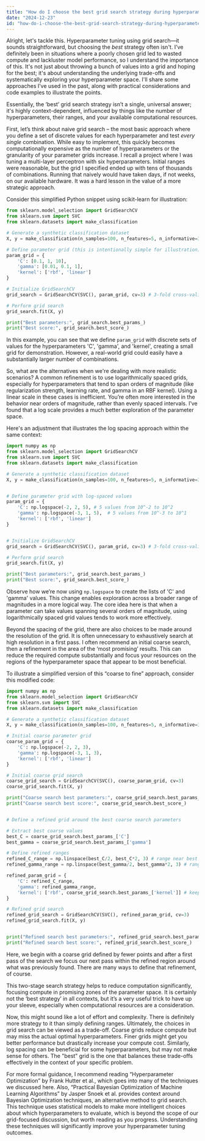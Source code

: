 ```yaml
---
title: "How do I choose the best grid search strategy during hyperparameter search?"
date: "2024-12-23"
id: "how-do-i-choose-the-best-grid-search-strategy-during-hyperparameter-search"
---
```


Alright, let's tackle this. Hyperparameter tuning using grid search—it sounds straightforward, but choosing the *best* strategy often isn't. I’ve definitely been in situations where a poorly chosen grid led to wasted compute and lackluster model performance, so I understand the importance of this. It's not just about throwing a bunch of values into a grid and hoping for the best; it's about understanding the underlying trade-offs and systematically exploring your hyperparameter space. I'll share some approaches I’ve used in the past, along with practical considerations and code examples to illustrate the points.

Essentially, the ‘best’ grid search strategy isn’t a single, universal answer; it's highly context-dependent, influenced by things like the number of hyperparameters, their ranges, and your available computational resources.

First, let’s think about naive grid search – the most basic approach where you define a set of discrete values for each hyperparameter and test *every single* combination. While easy to implement, this quickly becomes computationally expensive as the number of hyperparameters or the granularity of your parameter grids increase. I recall a project where I was tuning a multi-layer perceptron with six hyperparameters. Initial ranges were reasonable, but the grid I specified ended up with tens of thousands of combinations. Running that naively would have taken days, if not weeks, on our available hardware. It was a hard lesson in the value of a more strategic approach.

Consider this simplified Python snippet using scikit-learn for illustration:

```python
from sklearn.model_selection import GridSearchCV
from sklearn.svm import SVC
from sklearn.datasets import make_classification

# Generate a synthetic classification dataset
X, y = make_classification(n_samples=100, n_features=5, n_informative=3, n_classes=2, random_state=42)

# Define parameter grid (this is intentionally simple for illustration)
param_grid = {
    'C': [0.1, 1, 10],
    'gamma': [0.01, 0.1, 1],
    'kernel': ['rbf', 'linear']
}

# Initialize GridSearchCV
grid_search = GridSearchCV(SVC(), param_grid, cv=3) # 3-fold cross-validation

# Perform grid search
grid_search.fit(X, y)

print("Best parameters:", grid_search.best_params_)
print("Best score:", grid_search.best_score_)
```

In this example, you can see that we define `param_grid` with discrete sets of values for the hyperparameters 'C', 'gamma', and 'kernel', creating a small grid for demonstration. However, a real-world grid could easily have a substantially larger number of combinations.

So, what are the alternatives when we're dealing with more realistic scenarios? A common refinement is to use logarithmically spaced grids, especially for hyperparameters that tend to span orders of magnitude (like regularization strength, learning rate, and gamma in an RBF kernel). Using a linear scale in these cases is inefficient. You’re often more interested in the behavior near orders of magnitude, rather than evenly spaced intervals. I’ve found that a log scale provides a much better exploration of the parameter space.

Here's an adjustment that illustrates the log spacing approach within the same context:

```python
import numpy as np
from sklearn.model_selection import GridSearchCV
from sklearn.svm import SVC
from sklearn.datasets import make_classification

# Generate a synthetic classification dataset
X, y = make_classification(n_samples=100, n_features=5, n_informative=3, n_classes=2, random_state=42)


# Define parameter grid with log-spaced values
param_grid = {
    'C': np.logspace(-2, 2, 5), # 5 values from 10^-2 to 10^2
    'gamma': np.logspace(-3, 1, 5),  # 5 values from 10^-3 to 10^1
    'kernel': ['rbf', 'linear']
}


# Initialize GridSearchCV
grid_search = GridSearchCV(SVC(), param_grid, cv=3) # 3-fold cross-validation

# Perform grid search
grid_search.fit(X, y)

print("Best parameters:", grid_search.best_params_)
print("Best score:", grid_search.best_score_)
```

Observe how we’re now using `np.logspace` to create the lists of 'C' and 'gamma' values. This change enables exploration across a broader range of magnitudes in a more logical way. The core idea here is that when a parameter can take values spanning several orders of magnitude, using logarithmically spaced grid values tends to work more effectively.

Beyond the spacing of the grid, there are also choices to be made around the resolution of the grid. It is often unnecessary to exhaustively search at high resolution in a first pass. I often recommend an initial coarse search, then a refinement in the area of the ‘most promising’ results. This can reduce the required compute substantially and focus your resources on the regions of the hyperparameter space that appear to be most beneficial.

To illustrate a simplified version of this “coarse to fine” approach, consider this modified code:

```python
import numpy as np
from sklearn.model_selection import GridSearchCV
from sklearn.svm import SVC
from sklearn.datasets import make_classification

# Generate a synthetic classification dataset
X, y = make_classification(n_samples=100, n_features=5, n_informative=3, n_classes=2, random_state=42)

# Initial coarse parameter grid
coarse_param_grid = {
    'C': np.logspace(-2, 2, 3),
    'gamma': np.logspace(-3, 1, 3),
    'kernel': ['rbf', 'linear']
}

# Initial coarse grid search
coarse_grid_search = GridSearchCV(SVC(), coarse_param_grid, cv=3)
coarse_grid_search.fit(X, y)

print("Coarse search best parameters:", coarse_grid_search.best_params_)
print("Coarse search best score:", coarse_grid_search.best_score_)


# Define a refined grid around the best coarse search parameters

# Extract best coarse values
best_C = coarse_grid_search.best_params_['C']
best_gamma = coarse_grid_search.best_params_['gamma']

# Define refined ranges
refined_C_range = np.linspace(best_C/2, best_C*2, 3) # range near best C
refined_gamma_range = np.linspace(best_gamma/2, best_gamma*2, 3) # range near best gamma

refined_param_grid = {
    'C': refined_C_range,
    'gamma': refined_gamma_range,
    'kernel': ['rbf', coarse_grid_search.best_params_['kernel']] # keep kernel the same
}

# Refined grid search
refined_grid_search = GridSearchCV(SVC(), refined_param_grid, cv=3)
refined_grid_search.fit(X, y)


print("Refined search best parameters:", refined_grid_search.best_params_)
print("Refined search best score:", refined_grid_search.best_score_)

```

Here, we begin with a coarse grid defined by fewer points and after a first pass of the search we focus our next pass within the refined region around what was previously found. There are many ways to define that refinement, of course.

This two-stage search strategy helps to reduce computation significantly, focusing compute in promising zones of the parameter space. It is certainly not the ‘best strategy’ in all contexts, but it’s a very useful trick to have up your sleeve, especially when computational resources are a consideration.

Now, this might sound like a lot of effort and complexity. There is definitely more strategy to it than simply defining ranges. Ultimately, the choices in grid search can be viewed as a trade-off. Coarse grids reduce compute but may miss the actual optimal hyperparameters. Finer grids might get you better performance but drastically increase your compute cost. Similarly, log spacing can be beneficial for some hyperparameters, but may not make sense for others. The "best" grid is the one that balances these trade-offs effectively in the context of your specific problem.

For more formal guidance, I recommend reading “Hyperparameter Optimization” by Frank Hutter et al., which goes into many of the techniques we discussed here. Also, “Practical Bayesian Optimization of Machine Learning Algorithms” by Jasper Snoek et al. provides context around Bayesian Optimization techniques, an alternative method to grid search. This technique uses statistical models to make more intelligent choices about which hyperparameters to evaluate, which is beyond the scope of our grid-focused discussion, but worth reading as you progress. Understanding these techniques will significantly improve your hyperparameter tuning outcomes.
